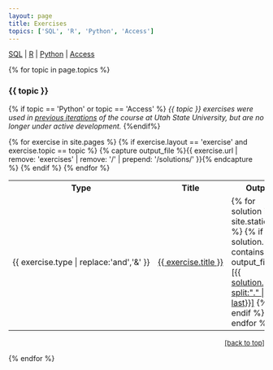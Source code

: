 ```yaml
---
layout: page
title: Exercises
topics: ['SQL', 'R', 'Python', 'Access']
---
```

<a href="#SQL">SQL</a> \| <a href="#R">R</a> \| <a href="#Python">Python</a> \|  <a href="#Access">Access</a>

{% for topic in page.topics %}
  <h3> {{ topic }} <a name="{{ topic }}"></a></h3>

  {% if topic == 'Python' or topic == 'Access' %}
  <i>{{ topic }} exercises were used in 
  <a href="http://www.programmingforbiologists.org/">previous iterations</a>
  of the course at Utah State University, but are no longer under active 
  development.</i>
  {%endif%}

  <table>
    <tr>
      <th>Type</th>
      <th>Title</th>
      <th>Output</th>
    </tr>
  {% for exercise in site.pages %}
    {% if exercise.layout == 'exercise' and exercise.topic == topic %}
     <tr>
      <td nowrap>{{ exercise.type | replace:'and','&'  }}</td>
      <td nowrap><a href="{{ exercise.url | prepend: site.baseurl }}">
        {{ exercise.title }}</a></td>
      {% capture output_file %}{{ exercise.url | remove: 'exercises' | remove: '/' | prepend: '/solutions/' }}{% endcapture %}
      <td>
      {% for solution in site.static_files %}
        {% if solution.path contains output_file %}
          <a href="{{ solution.path | prepend: site.baseurl}}">
            [{{ solution.path | split:"." | last}}]</a>
        {% endif %}
      {% endfor %}
      </td>
     </tr>
    {% endif %}
  {% endfor %}
  </table>
  <p align="right"><font size="-1">
    <a href="{{ site.baseurl }}/exercises/">[back to top]</a>
  </font></p>
{% endfor %}